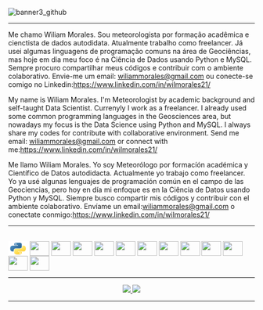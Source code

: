 ![banner3_github](https://github.com/wilmorales21/Scripts/assets/80546143/31139172-994e-46e5-9ee3-264d51d08650)

---------------------------------------------------------------------------------------------------------------------------------------
Me chamo Wiliam Morales. Sou meteorologista por formação acadêmica e cienctista de dados autodidata. Atualmente trabalho como freelancer. Já usei algumas linguagens de programação comuns na área de Geociências, mas hoje em dia meu foco é na Ciência de Dados usando Python e MySQL. Sempre procuro compartilhar meus códigos e contribuir com o ambiente colaborativo. Envie-me um email: wiliammorales@gmail.com ou conecte-se comigo no Linkedin:https://www.linkedin.com/in/wilmorales21/

My name is Wiliam Morales. I'm Meteorologist by academic background and self-taught Data Scientist. Currenyly I work as a freelancer. I already used some common programming languages in the Geosciences area, but nowadays my focus is the Data Science using Python and MySQL. I always share my codes for contribute with collaborative environment. Send me email: wiliammorales@gmail.com or connect with me:https://www.linkedin.com/in/wilmorales21/

Me llamo Wiliam Morales. Yo soy Meteorólogo por formacíón académica y Científico de Datos autodidacta. Actualmente yo trabajo como freelancer. Yo ya usé algunas lenguajes de programación común en el campo de las Geociencias, pero hoy en día mi enfoque es en la Ciência de Datos usando Python y MySQL. Siempre busco compartir mis códigos y contribuir con el ambiente colaborativo. 
Envíame un email:wiliammorales@gmail.com o conectate conmigo:https://www.linkedin.com/in/wilmorales21/

--------------------------------------------------------------------------------------------------------------------------------------------------------------------------

<div style="display: inline_block"><br>
<img align="center" alt="Rafa-Python" height="30" width="40" src="https://raw.githubusercontent.com/devicons/devicon/master/icons/python/python-original.svg">
<img align="center" height="30" width="40" src="https://cdn.jsdelivr.net/gh/devicons/devicon/icons/jupyter/jupyter-original-wordmark.svg">
<img align="center" height="30" width="40" src="https://cdn.jsdelivr.net/gh/devicons/devicon/icons/tensorflow/tensorflow-original.svg">   
<img align="center" height="30" width="40" src="https://cdn.jsdelivr.net/gh/devicons/devicon/icons/linux/linux-original.svg">
<img align="center" height="30" width="40" src="https://cdn.jsdelivr.net/gh/devicons/devicon/icons/ubuntu/ubuntu-plain.svg">
<img align="center" height="30" width="40" src="https://cdn.jsdelivr.net/gh/devicons/devicon/icons/git/git-original.svg">
<img align="center" height="30" width="40" src="https://cdn.jsdelivr.net/gh/devicons/devicon/icons/mysql/mysql-original.svg">
<img align="center" height="30" width="40" src="https://cdn.jsdelivr.net/gh/devicons/devicon/icons/selenium/selenium-original.svg">
<img align="center" height="30" width="40" src="https://cdn.jsdelivr.net/gh/devicons/devicon/icons/gimp/gimp-original.svg">   
<img align="center" height="30" width="40" src="https://cdn.jsdelivr.net/gh/devicons/devicon/icons/windows8/windows8-original.svg"> 
<img align="center" height="30" width="40" src="https://cdn.jsdelivr.net/gh/devicons/devicon/icons/visualstudio/visualstudio-plain.svg"> 
<img align="center" height="30" width="40" src="https://cdn.jsdelivr.net/gh/devicons/devicon/icons/docker/docker-original-wordmark.svg"> 
<img align="center" height="30" width="40" src="https://cdn.jsdelivr.net/gh/devicons/devicon/icons/linkedin/linkedin-original.svg">
</div>

---------------------------------------------------------------------------------------------------------------------------------------------------------------------------

<div align="center">
  <a href="https://github.com/wilmorales21">
  <img height="180em" src="https://github-readme-stats.vercel.app/api?username=wilmorales21&show_icons=true&theme=dracula&include_all_commits=true&count_private=true"/>
  <img height="180em" src="https://github-readme-stats.vercel.app/api/top-langs/?username=wilmorales21&layout=compact&langs_count=7&theme=dracula"/>
</div>


---------------------------------------------------------------------------------------------------------------------------------------------------------------------------



